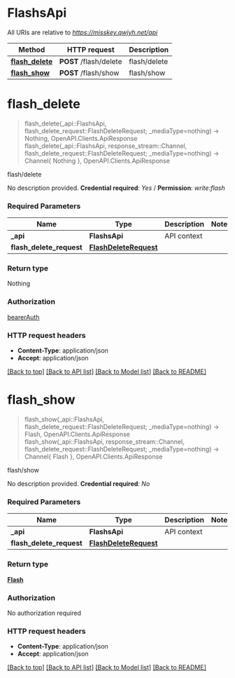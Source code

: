 # FlashsApi

All URIs are relative to *https://misskey.qwjyh.net/api*

Method | HTTP request | Description
------------- | ------------- | -------------
[**flash_delete**](FlashsApi.md#flash_delete) | **POST** /flash/delete | flash/delete
[**flash_show**](FlashsApi.md#flash_show) | **POST** /flash/show | flash/show


# **flash_delete**
> flash_delete(_api::FlashsApi, flash_delete_request::FlashDeleteRequest; _mediaType=nothing) -> Nothing, OpenAPI.Clients.ApiResponse <br/>
> flash_delete(_api::FlashsApi, response_stream::Channel, flash_delete_request::FlashDeleteRequest; _mediaType=nothing) -> Channel{ Nothing }, OpenAPI.Clients.ApiResponse

flash/delete

No description provided.  **Credential required**: *Yes* / **Permission**: *write:flash*

### Required Parameters

Name | Type | Description  | Notes
------------- | ------------- | ------------- | -------------
 **_api** | **FlashsApi** | API context | 
**flash_delete_request** | [**FlashDeleteRequest**](FlashDeleteRequest.md)|  | 

### Return type

Nothing

### Authorization

[bearerAuth](../README.md#bearerAuth)

### HTTP request headers

 - **Content-Type**: application/json
 - **Accept**: application/json

[[Back to top]](#) [[Back to API list]](../README.md#api-endpoints) [[Back to Model list]](../README.md#models) [[Back to README]](../README.md)

# **flash_show**
> flash_show(_api::FlashsApi, flash_delete_request::FlashDeleteRequest; _mediaType=nothing) -> Flash, OpenAPI.Clients.ApiResponse <br/>
> flash_show(_api::FlashsApi, response_stream::Channel, flash_delete_request::FlashDeleteRequest; _mediaType=nothing) -> Channel{ Flash }, OpenAPI.Clients.ApiResponse

flash/show

No description provided.  **Credential required**: *No*

### Required Parameters

Name | Type | Description  | Notes
------------- | ------------- | ------------- | -------------
 **_api** | **FlashsApi** | API context | 
**flash_delete_request** | [**FlashDeleteRequest**](FlashDeleteRequest.md)|  | 

### Return type

[**Flash**](Flash.md)

### Authorization

No authorization required

### HTTP request headers

 - **Content-Type**: application/json
 - **Accept**: application/json

[[Back to top]](#) [[Back to API list]](../README.md#api-endpoints) [[Back to Model list]](../README.md#models) [[Back to README]](../README.md)


